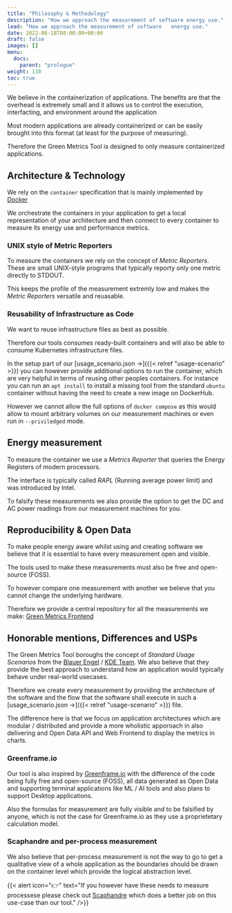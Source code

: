 ```yaml
---
title: "Philosophy & Methodology"
description: "How we approach the measurement of software energy use."
lead: "How we approach the measurement of software   energy use."
date: 2022-06-18T08:00:00+00:00
draft: false
images: []
menu:
  docs:
    parent: "prologue"
weight: 110
toc: true
---
```


We believe in the containerization of applications.
The benefits are that the overhead is extremely small and it allows us to control the execution, interfacting, and environment around the application

Most modern applications are already containerized or can be easily brought into this format (at least for the purpose of measuring).

Therefore the Green Metrics Tool is designed to only measure containerized applications.


## Architecture & Technology

We rely on the `container` specification that is mainly implemented by [Docker](https://www.docker.com/)

We orchestrate the containers in your application to get a local representation of your architecture
and then connect to every container to measure its energy use and performance metrics.

### UNIX style of Metric Reporters

To measure the containers we rely on the concept of *Metric Reporters*.
These are small UNIX-style programs that typically reporty only one metric directly to STDOUT.

This keeps the profile of the measurement extremly low and makes the *Metric Reporters* versatile and reuasable.

### Reusability of Infrastructure as Code

We want to reuse infrastructure files as best as possible.

Therefore our tools consumes ready-built containers and will also be able to consume Kubernetes
infrastructure files.

In the setup part of our [usage_scenario.json →]({{< relref "usage-scenario" >}}) you can however provide
additional options to run the container, which are very helpful in terms of reusing other peoples containers.
For instance you can run an `apt install` to install a missing tool from the standard `ubuntu` container without
having the need to create a new image on DockerHub.

However we cannot allow the full options of `docker compose` as this would allow to mount arbitrary volumes
on our measurement machines or even run in `--priviledged` mode.

## Energy measurement

To measure the container we use a *Metrics Reporter* that queries the Energy Registers
of modern processors.

The interface is typically called *RAPL* (Running average power limit) and was introduced by Intel.

To falsify these measurements we also provide the option to get the DC and AC power readings from our
measurement machines for you.

## Reproducibility & Open Data

To make people energy aware whilst using and creating software we believe that it is essential to have
every measurement open and visible.

The tools used to make these measurements must also be free and open-source (FOSS).

To however compare one measurement with another we believe that you cannot change the underlying hardware.

Therefore we provide a central repository for all the measurements we make: [Green Metrics Frontend](https://metrics.green-coding.org)

## Honorable mentions, Differences and USPs

The Green Metrics Tool boroughs the concept of *Standard Usage Scenarios* from the [Blauer Engel](https://www.blauer-engel.de/en/productworld/resources-and-energy-efficient-software-products) / [KDE Team](https://eco.kde.org).
We also believe that they provide the best approach to understand how an application
would typically behave under real-world usecases.

Therefore we create every measurement by providing the architecture of the software and the flow
that the software shall execute in such a [usage_scenario.json →]({{< relref "usage-scenario" >}}) file.

The difference here is that we focus on application architectures which are modular / distributed
and provide a more wholistic apporoach in also delivering and Open Data API and Web Frontend to display the metrics in charts.

### Greenframe.io
Our tool is also inspired by [Greenframe.io](https://www.greenframe.io) with the difference of the code
being fully free and open-source (FOSS), all data generated as Open Data and supporting terminal applications like
ML / AI tools and also plans to support Desktop applications.

Also the formulas for measurement are fully visible and to be falsified by anyone, which is not the case for Greenframe.io as they
use a proprietetary calculation model.

### Scaphandre and per-process measurement
We also believe that per-process measurement is not the way to go to get a qualitative view of a whole application
as the boundaries should be drawn on the container level which provide the logical abstraction level.

{{< alert icon="👉" text="If you however have these needs to measure processese please check out <a href='https://github.com/hubblo-org/scaphandre'>Scaphandre</a> which does a better job on this use-case than our tool." />}}

